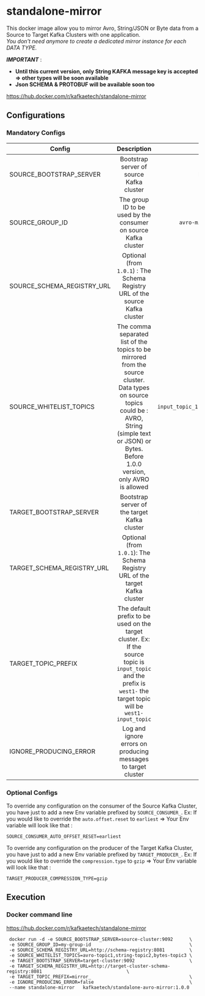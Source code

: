 # standalone-mirror

This docker image allow you to mirror Avro, String/JSON or Byte data from a Source to Target Kafka Clusters with one application. <br />
*You don't need anymore to create a dedicated mirror instance for each DATA TYPE.* <br />

***IMPORTANT***  : <br />
* **Until this current version, only String KAFKA message key is accepted => other types will be soon available** <br />
* **Json SCHEMA & PROTOBUF will be available soon too**

https://hub.docker.com/r/kafkaetech/standalone-mirror

## Configurations
### Mandatory Configs
| Config | Description | Default |
|----------|:-------------:|------:|
| SOURCE_BOOTSTRAP_SERVER | Bootstrap server of source Kafka cluster | localhost:9092 |
| SOURCE_GROUP_ID | The group ID to be used by the consumer on source Kafka cluster | `avro-mirror-group-id` |
| SOURCE_SCHEMA_REGISTRY_URL | Optional (from `1.0.1`) : The Schema Registry URL of the source Kafka cluster |  |
| SOURCE_WHITELIST_TOPICS | The comma separated list of the topics to be mirrored from the source cluster. Data types on source topics could be : AVRO, String (simple text or JSON) or Bytes. Before 1.0.0 version, only AVRO is allowed | `input_topic_1,input_topic_2` |
| TARGET_BOOTSTRAP_SERVER | Bootstrap server of the target Kafka cluster | localhost:9092 |
| TARGET_SCHEMA_REGISTRY_URL | Optional (from `1.0.1`): The Schema Registry URL of the target Kafka cluster |  |
| TARGET_TOPIC_PREFIX | The default prefix to be used on the target cluster. Ex: If the source topic is `input_topic` and the prefix is `west1-` the target topic will be `west1-input_topic` | |
|IGNORE_PRODUCING_ERROR|Log and ignore errors on producing messages to target cluster|true|

### Optional Configs
To override any configuration on the consumer of the Source Kafka Cluster, you have just to add a new Env variable prefixed by `SOURCE_CONSUMER_`.
Ex:
If you would like to override the `auto.offset.reset` to `earliest` => Your Env variable will look like that :
```shell
SOURCE_CONSUMER_AUTO_OFFSET_RESET=earliest
```

To override any configuration on the producer of the Target Kafka Cluster, you have just to add a new Env variable prefixed by `TARGET_PRODUCER_`.
Ex:
If you would like to override the `compression.type` to `gzip` => Your Env variable will look like that :
```shell
TARGET_PRODUCER_COMPRESSION_TYPE=gzip
```

## Execution
### Docker command line

https://hub.docker.com/r/kafkaetech/standalone-mirror

```shell
 docker run -d -e SOURCE_BOOTSTRAP_SERVER=source-cluster:9092      \
 -e SOURCE_GROUP_ID=my-group-id                                    \
 -e SOURCE_SCHEMA_REGISTRY_URL=http://schema-registry:8081         \
 -e SOURCE_WHITELIST_TOPICS=avro-topic1,string-topic2,bytes-topic3 \
 -e TARGET_BOOTSTRAP_SERVER=target-cluster:9092                    \
 -e TARGET_SCHEMA_REGISTRY_URL=http://target-cluster-schema-registry:8081                               \
 -e TARGET_TOPIC_PREFIX=mirror_                                    \
 -e IGNORE_PRODUCING_ERROR=false                                   \
 --name standalone-mirror   kafkaetech/standalone-avro-mirror:1.0.0
```
